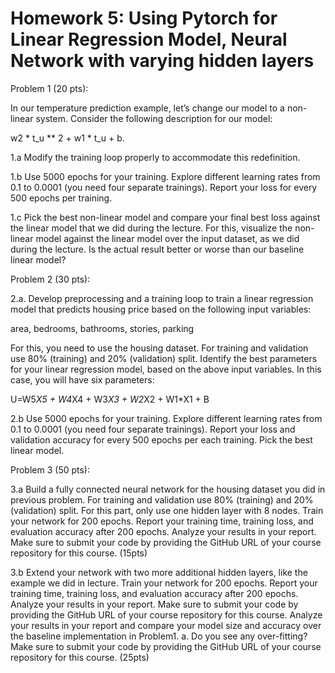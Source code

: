 # Homework 5: Using Pytorch for Linear Regression Model, Neural Network with varying hidden layers
Problem 1 (20 pts):

In our temperature prediction example, let’s change our model to a non-linear system. Consider the following description for our model:

w2 * t_u ** 2 + w1 * t_u + b.

1.a Modify the training loop properly to accommodate this redefinition. 

1.b Use 5000 epochs for your training. Explore different learning rates from 0.1 to 0.0001 (you need four separate trainings). Report your loss for every 500 epochs per training.

1.c Pick the best non-linear model and compare your final best loss against the linear model that we did during the lecture. For this, visualize the non-linear model against the linear model over the input dataset, as we did during the lecture. Is the actual result better or worse than our baseline linear model?

 

Problem 2 (30 pts):

2.a. Develop preprocessing and a training loop to train a linear regression model that predicts housing price based on the following input variables:

area, bedrooms, bathrooms, stories, parking

For this, you need to use the housing dataset. For training and validation use 80% (training) and 20% (validation) split. Identify the best parameters for your linear regression model, based on the above input variables. In this case, you will have six parameters:

U=W5*X5 + W4*X4 + W3*X3 + W2*X2 + W1*X1 + B

2.b Use 5000 epochs for your training. Explore different learning rates from 0.1 to 0.0001 (you need four separate trainings). Report your loss and validation accuracy for every 500 epochs per each training. Pick the best linear model.

 

Problem 3 (50 pts):

3.a Build a fully connected neural network for the housing dataset you did in previous problem. For training and validation use 80% (training) and 20% (validation) split. For this part, only use one hidden layer with 8 nodes. Train your network for 200 epochs. Report your training time, training loss, and evaluation accuracy after 200 epochs. Analyze your results in your report. Make sure to submit your code by providing the GitHub URL of your course repository for this course. (15pts)

3.b Extend your network with two more additional hidden layers, like the example we did in lecture. Train your network for 200 epochs. Report your training time, training loss, and evaluation accuracy after 200 epochs. Analyze your results in your report. Make sure to submit your code by providing the GitHub URL of your course repository for this course. Analyze your results in your report and compare your model size and accuracy over the baseline implementation in Problem1. a. Do you see any over-fitting? Make sure to submit your code by providing the GitHub URL of your course repository for this course. (25pts)
